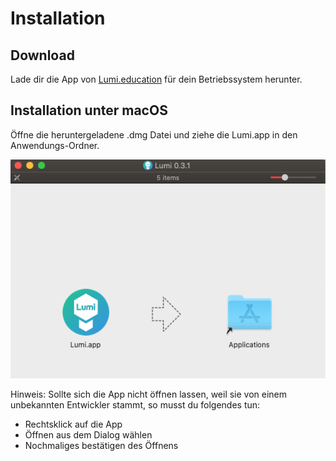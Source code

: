# Installation

## Download

Lade dir die App von [Lumi.education](http://Lumi.education) für dein Betriebssystem herunter.

## Installation unter macOS

Öffne die heruntergeladene .dmg Datei und ziehe die Lumi.app in den Anwendungs-Ordner.

![Installation unter macOS](../.gitbook/assets/screenshot-2021-01-09-at-16.55.06.png)

Hinweis: Sollte sich die App nicht öffnen lassen, weil sie von einem unbekannten Entwickler stammt, so musst du folgendes tun:

* Rechtsklick auf die App
* Öffnen aus dem Dialog wählen
* Nochmaliges bestätigen des Öffnens







